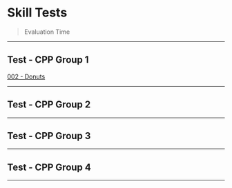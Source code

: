 # Skill Tests

>   Evaluation Time

---

## Test - CPP Group 1
[002 - Donuts](./code-skill-test-1/002-Donuts.cpp)<br>

---

## Test - CPP Group 2


---

## Test - CPP Group 3


---

## Test - CPP Group 4


---
